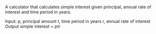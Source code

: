 A calculator that calculates simple interest given principal, annual rate of interest and time period in years.
 
Input:
p, principal amount
t, time period in years
r, annual rate of interest
Output
simple interest = p*t*r
